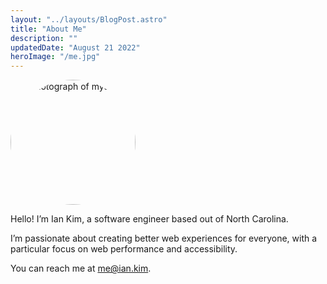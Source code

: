 ```yaml
---
layout: "../layouts/BlogPost.astro"
title: "About Me"
description: ""
updatedDate: "August 21 2022"
heroImage: "/me.jpg"
---
```


<style>
  #headshot {
    border-radius: 50%;
    width: 200px;
  }
</style>

<img id="headshot" src="/me.jpg" alt="A photograph of myself">

Hello! I’m Ian Kim, a software engineer based out of North Carolina.

I’m passionate about creating better web experiences for everyone, with a particular focus on web performance and accessibility.

You can reach me at [me@ian.kim](mailto:me@ian.kim).
